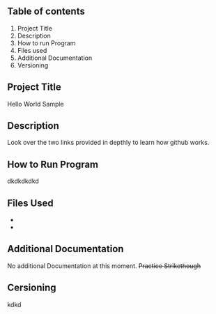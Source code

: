 ## ****Table of contents****
1. Project Title
2.  Description
3. How to run Program
4. Files used
5. Additional Documentation
6. Versioning
## Project Title
Hello World Sample
## Description
Look over the two links provided in depthly to learn how github works.
## How to Run Program
dkdkdkdkd
## Files Used
-
-
## Additional Documentation
No additional Documentation at this moment.  ~~Practice Strikethough~~
## Cersioning
kdkd
